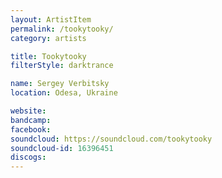 ```yaml
---
layout: ArtistItem
permalink: /tookytooky/
category: artists

title: Tookytooky
filterStyle: darktrance

name: Sergey Verbitsky
location: Odesa, Ukraine

website: 
bandcamp: 
facebook: 
soundcloud: https://soundcloud.com/tookytooky
soundcloud-id: 16396451
discogs: 
---
```

